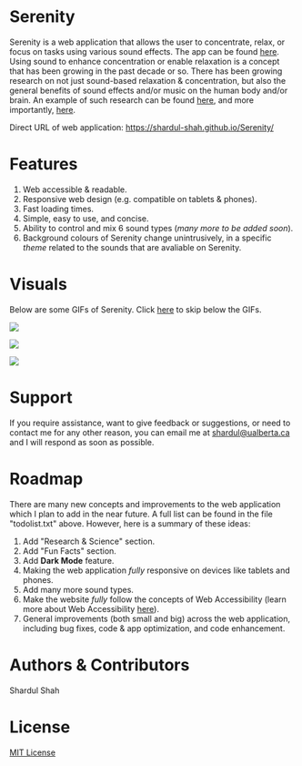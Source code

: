 # Serenity

Serenity is a web application that allows the user to concentrate, relax, or focus on tasks using various sound effects.
The app can be found [here](https://shardul-shah.github.io/Serenity/). Using sound to enhance concentration or enable relaxation is a concept that has been growing in the past decade or so. 
There has been growing research on not just sound-based relaxation & concentration, but also the general benefits of sound effects and/or music on the human body and/or brain. An example of such research can be found [here](https://link.springer.com/article/10.1007/s12038-013-9341-8), and more importantly, [here](https://link.springer.com/article/10.3758%2Fs13423-018-1539-1).

Direct URL of web application: https://shardul-shah.github.io/Serenity/


# Features
1. Web accessible & readable. 
2. Responsive web design (e.g. compatible on tablets & phones).
3. Fast loading times.
4. Simple, easy to use, and concise.
5. Ability to control and mix 6 sound types (*many more to be added soon*).
6. Background colours of Serenity change unintrusively, in a specific *theme* related to the sounds that are avaliable on Serenity.

# Visuals
Below are some GIFs of Serenity. Click [here](https://github.com/shardul-shah/Serenity#support) to skip below the GIFs.

![](gifs/features1.gif)

![](gifs/features2.gif)

![](gifs/features3.gif)

# Support
If you require assistance, want to give feedback or suggestions, or need to contact me for any other reason, you can email me at shardul@ualberta.ca and I will respond as soon as possible. 

# Roadmap
There are many new concepts and improvements to the web application which I plan to add in the near future. A full list can be found in the file "todolist.txt" above.
However, here is a summary of these ideas:

1. Add "Research & Science" section.
2. Add "Fun Facts" section.
3. Add **Dark Mode** feature.
4. Making the web application *fully* responsive on devices like tablets and phones.
5. Add many more sound types.
6. Make the website *fully* follow the concepts of Web Accessibility (learn more about Web Accessibility [here](https://www.w3.org/WAI/fundamentals/accessibility-intro/)).
7. General improvements (both small and big) across the web application, including bug fixes, code & app optimization, and code enhancement.

# Authors & Contributors
Shardul Shah

# License
[MIT License](https://choosealicense.com/licenses/mit/)


